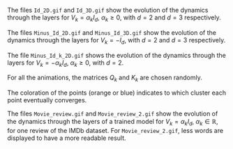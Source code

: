 The files `Id_2D.gif` and `Id_3D.gif` show the evolution of the dynamics through the layers for $V_k = \alpha_k I_d$, $\alpha_k \geq 0$, with $d = 2$ and $d = 3$ respectively.

The files `Minus_Id_2D.gif` and `Minus_Id_3D.gif` show the evolution of the dynamics through the layers for $V_k = -I_d$, with $d = 2$ and $d = 3$ respectively.

The file `Minus_Id_k_2D.gif` shows the evolution of the dynamics through the layers for $V_k = -\alpha_k I_d$, $\alpha_k \geq 0$, with $d = 2$.

For all the animations, the matrices $Q_k$ and $K_k$ are chosen randomly.

The coloration of the points (orange or blue) indicates to which cluster each point eventually converges.

The files `Movie_review.gif` and `Movie_review_2.gif` show the evolution of the dynamics through the layers of a trained model for $V_k = \alpha_k I_d$, $\alpha_k \in \mathbb{R}$, for one review of the IMDb dataset. For `Movie_review_2.gif`, less words are displayed to have a more readable result.
